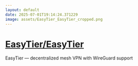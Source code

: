 ```yaml
---
layout: default
date: 2025-07-01T19:14:24.371229
image: assets/EasyTier_EasyTier_cropped.png
---
```


# [EasyTier/EasyTier](https://github.com/EasyTier/EasyTier)

EasyTier — decentralized mesh VPN with WireGuard support
